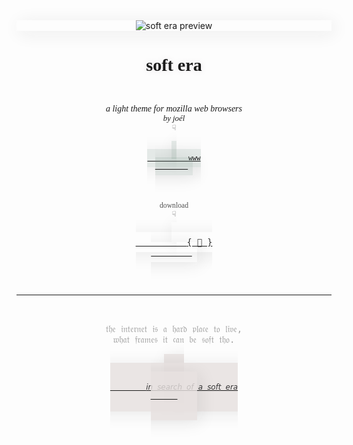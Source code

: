 <div style="margin: 0 auto; text-align: center; width: 100%; box-shadow: 4px 4px 28px rgba(33, 33, 33, 0.09);">
  <img src="https://addons.cdn.mozilla.net/user-media/version-previews/full/2899/2899657.png?modified=1613543653" alt="soft era preview" title="soft era" />
</div>

<h1 style="font-family: 'Garamond', 'Times', 'Times New Roman', serif; text-align: center; text-shadow: 0px 0px 10px rgba(145, 127, 140, 0.2);">soft era</h1>


<div style="display: flex; flex-direction: column; justify-content: center; align-items: center; text-align: center; margin: 2rem auto; font-family: serif;">
  <p>
    <em style='font-family: serif;'>a light theme for mozilla web browsers</em> <br/>
    <em style="font-family: serif; font-size: 0.8rem;">by joél</em>
    <small style="margin: 0; padding: 0; opacity: 0.75;"><br/>&#9759;</small>
    <a href="http://joel.fm/" target="_blank" rel="noopener noreferrer">
      <div style="margin: 0.5rem auto; text-align: center; font-size: 0.8rem;">
        <code style="padding: 8px 8px; box-shadow: 4px 4px 28px rgba(33, 33, 33, 0.09); background-color: rgba(101, 133, 118, 0.17); border 0;">
          www
        </code>
      </div>
    </a>
  </p>
  <p>
    <small style="margin: 0; padding: 0; opacity: 0.75;">download<br/>&#9759;</small>
    <a href="http://" target="_blank" rel="noopener noreferrer">
      <div style="margin: 0 auto; text-align: center; font-size: 1rem;">
        <code style="padding: 8px 8px; box-shadow: 4px 4px 28px rgba(33, 33, 33, 0.09); background-color: color: rgb(245, 241, 239); border 0; color: #333;">
          { &#128173; }
        </code>
      </div>
    </a>
  </p>
</div>

<hr />

<article style="display: flex; justify-content: center; flex-direction: column; align-items: center; text-align: center; margin: 2rem auto;">
  <div>
    <pre style="opacity: 0.4;">𝔱𝔥𝔢 𝔦𝔫𝔱𝔢𝔯𝔫𝔢𝔱 𝔦𝔰 𝔞 𝔥𝔞𝔯𝔡 𝔭𝔩𝔞𝔠𝔢 𝔱𝔬 𝔩𝔦𝔳𝔢,
𝔴𝔥𝔞𝔱 𝔣𝔯𝔞𝔪𝔢𝔰 𝔦𝔱 𝔠𝔞𝔫 𝔟𝔢 𝔰𝔬𝔣𝔱 𝔱𝔥𝔬.</pre>
  </div>

  <a href="https://addons.mozilla.org/en-US/firefox/addon/soft-era/" alt="download from mozilla.org" target="_blank">
    <div style="margin: 2rem auto; text-align: center;">
      <code style="padding: 2rem; box-shadow: 4px 4px 28px rgba(33, 33, 33, 0.09); background-color: rgba(231, 225, 223, 0.81); border 0; color: #333;">
        𝘪𝘯 𝘴𝘦𝘢𝘳𝘤𝘩 𝘰𝘧 𝘢 𝘴𝘰𝘧𝘵 𝘦𝘳𝘢
      </code>
    </div>
  </a>
</article>